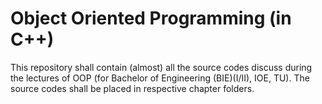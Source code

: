 # Object Oriented Programming (in C++)

This repository shall contain (almost) all the source codes discuss during the lectures of OOP (for Bachelor of Engineering (BIE)(I/II), IOE, TU).
The source codes shall be placed in respective chapter folders.

